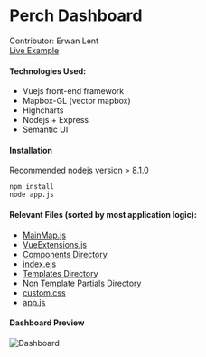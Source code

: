 # Perch Dashboard
Contributor: Erwan Lent
<br />
[Live Example](http://dashboard.perchcard.com/)

#### Technologies Used:

* Vuejs front-end framework
* Mapbox-GL (vector mapbox)
* Highcharts
* Nodejs + Express
* Semantic UI

#### Installation
Recommended nodejs version > 8.1.0
```
npm install
node app.js
```

#### Relevant Files (sorted by most application logic):

* [MainMap.js](https://github.com/ErwanLent/perch-dashboard/blob/master/public/js/vue/components/MainMap.js)
* [VueExtensions.js](https://github.com/ErwanLent/perch-dashboard/blob/master/public/js/vue/VueExtensions.js)
* [Components Directory](https://github.com/ErwanLent/perch-dashboard/tree/master/public/js/vue/components/)
* [index.ejs](https://github.com/ErwanLent/perch-dashboard/blob/master/views/pages/index.ejs)
* [Templates Directory](https://github.com/ErwanLent/perch-dashboard/tree/master/views/partials/templates)
* [Non Template Partials Directory](https://github.com/ErwanLent/perch-dashboard/tree/master/views/partials)
* [custom.css](https://github.com/ErwanLent/perch-dashboard/blob/master/public/css/custom.css)
* [app.js](https://github.com/ErwanLent/perch-dashboard/blob/master/app.js)

#### Dashboard Preview

![Dashboard](https://i.imgur.com/Tmc54iP.jpg)
